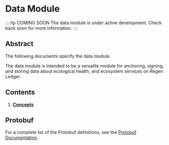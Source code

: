 # Data Module

::: tip COMING SOON
The data module is under active development. Check back soon for more information.
:::

## Abstract

The following documents specify the data module.

The data module is intended to be a versatile module for anchoring, signing, and storing data about ecological health, and ecosystem services on Regen Ledger.

## Contents

1. **[Concepts](01_concepts.md)**

<!-- 2. **[State](02_state.md)**
3. **[Msg Service](03_messages.md)**
4. **[Events](04_events.md)**
5. **[Client](05_client.md)** -->

## Protobuf

For a complete list of the Protobuf definitions, see the [Protobuf Documentation](./protobuf.html).